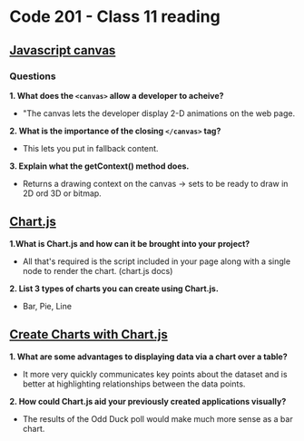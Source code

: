 # Code 201 - Class 11 reading

## [Javascript canvas](https://www.javascripttutorial.net/web-apis/javascript-canvas/)

### Questions

**1. What does the `<canvas>` allow a developer to acheive?**

- "The canvas lets the developer display 2-D animations on the web page.

**2. What is the importance of the closing `</canvas>` tag?**

- This lets you put in fallback content.

**3. Explain what the getContext() method does.**

- Returns a drawing context on the canvas -> sets to be ready to draw in 2D ord 3D or bitmap.


## [Chart.js](https://www.chartjs.org/docs/latest/)

**1.What is Chart.js and how can it be brought into your project?**

-  All that's required is the script included in your page along with a single <canvas> node to render the chart. (chart.js docs)

**2. List 3 types of charts you can create using Chart.js.**

- Bar, Pie, Line

## [Create Charts with Chart.js](https://www.webdesignerdepot.com/2013/11/easily-create-stunning-animated-charts-with-chart-js/)

**1. What are some advantages to displaying data via a chart over a table?**

- It more very quickly communicates key points about the dataset and is better at highlighting relationships between the data points.

**2. How could Chart.js aid your previously created applications visually?**

- The results of the Odd Duck poll would make much more sense as a bar chart.
